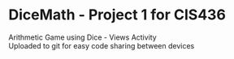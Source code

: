 # DiceMath - Project 1 for CIS436
Arithmetic Game using Dice - Views Activity   
Uploaded to git for easy code sharing between devices   